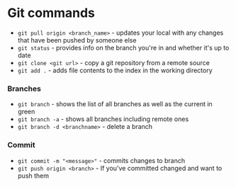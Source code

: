 # Git commands

- `git pull origin <branch_name>` - updates your local with any changes that have been pushed by someone else
- `git status` - provides info on the branch you're in and whether it's up to date
- `git clone <git url>` - copy a git repository from a remote source
- `git add .` - adds file contents to the index in the working directory

### Branches

- `git branch` - shows the list of all branches as well as the current in green
- `git branch -a` - shows all branches including remote ones
- `git branch -d <branchname>` - delete a branch

### Commit

- `git commit -m "<message>"` - commits changes to branch
- `git push origin <branch>` - If you've committed changed and want to push them

